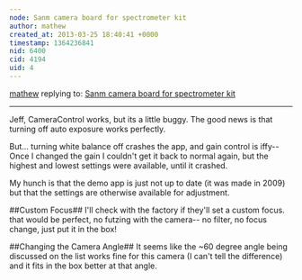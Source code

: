 ```yaml
---
node: Sanm camera board for spectrometer kit
author: mathew
created_at: 2013-03-25 18:40:41 +0000
timestamp: 1364236841
nid: 6400
cid: 4194
uid: 4
---
```




[mathew](../profile/mathew) replying to: [Sanm camera board for spectrometer kit](../notes/mathew/3-18-2013/sanm-camera-board-spectrometer-kit)

----
Jeff,
CameraControl works, but its a little buggy.  The good news is that turning off auto exposure works perfectly.

But... turning white balance off crashes the app, and gain control is iffy-- Once I changed the gain I couldn't get it back to normal again, but the highest and lowest settings were available, until it crashed.

My hunch is that the demo app is just not up to date (it was made in 2009) but that the settings are otherwise available for adjustment.

##Custom Focus##
I'll check with the factory if they'll set a custom focus.  that would be perfect, no futzing with the camera-- no filter, no focus change, just put it in the box!

##Changing the Camera Angle##
It seems like the ~60 degree angle being discussed on the list works fine for this camera (I can't tell the difference) and it fits in the box better at that angle.